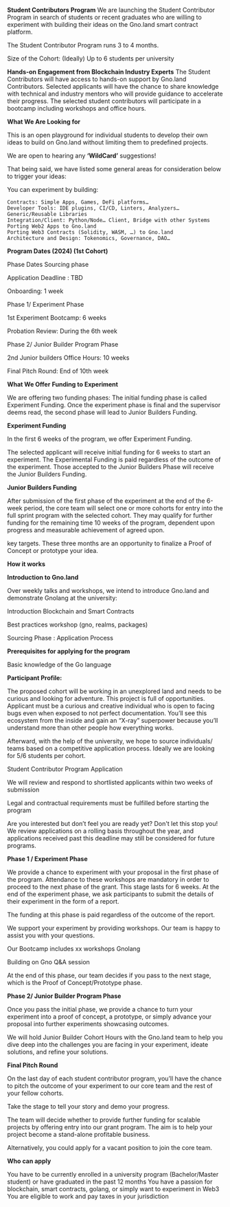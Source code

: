 **Student Contributors Program**
We are launching the Student Contributor Program in search of students or recent graduates who are willing to experiment with building their ideas on the Gno.land smart contract platform.

The Student Contributor Program runs 3 to 4 months.

Size of the Cohort: (Ideally) Up to 6 students per university

**Hands-on Engagement from Blockchain Industry Experts**
The Student Contributors will have access to hands-on support by Gno.land Contributors. Selected applicants will have the chance to share knowledge with technical and industry mentors who will provide guidance to accelerate their progress. The selected student contributors will participate in a bootcamp including workshops and office hours.

**What We Are Looking for**

This is an open playground for individual students to develop their own ideas to build on Gno.land without limiting them to predefined projects.

We are open to hearing any **‘WildCardʼ** suggestions!

That being said, we have listed some general areas for consideration below to trigger your ideas:

You can experiment by building:


	Contracts: Simple Apps, Games, DeFi platforms…
	Developer Tools: IDE plugins, CI/CD, Linters, Analyzers… 	Generic/Reusable Libraries
	Integration/Client: Python/Node… Client, Bridge with other Systems 	Porting Web2 Apps to Gno.land
	Porting Web3 Contracts (Solidity, WASM, …) to Gno.land
	Architecture and Design: Tokenomics, Governance, DAO…


**Program Dates (2024) (1st Cohort)**

Phase
Dates
Sourcing phase


Application Deadline : TBD

Onboarding: 1 week

Phase 1/ Experiment Phase

1st Experiment Bootcamp: 6 weeks

Probation Review: During the 6th week

Phase 2/ Junior Builder Program Phase

2nd Junior builders Office Hours: 10 weeks

Final Pitch Round: End of 10th week

**What We Offer**
**Funding to Experiment**

We are offering two funding phases: The initial funding phase is called Experiment Funding. Once the experiment phase is final and the supervisor deems read, the second phase will lead to Junior Builders Funding.


****Experiment Funding****

In the first 6 weeks of the program, we offer Experiment Funding.

The selected applicant will receive initial funding for 6 weeks to start an experiment. The Experimental Funding is paid regardless of the outcome of the experiment.
Those accepted to the Junior Builders Phase will receive the Junior Builders Funding.

**Junior Builders Funding**

After submission of the first phase of the experiment at the end of the 6-week period, the core team will select one or more cohorts for entry into the full sprint program with the selected cohort. They may qualify for further funding for the remaining time 10 weeks of the program, dependent upon progress and measurable achievement of agreed upon.

key targets. These three months are an opportunity to finalize a Proof of Concept
or prototype your idea.

**How it works**

**Introduction to Gno.land**

Over weekly talks and workshops, we intend to introduce Gno.land and demonstrate Gnolang at the university:
	
 Introduction Blockchain and Smart Contracts
	
 Best practices workshop (gno, realms, packages)

Sourcing Phase : Application Process


**Prerequisites for applying for the program**	

Basic knowledge of the Go language

**Participant Profile:**

The proposed cohort will be working in an unexplored land and needs to be curious and looking for adventure. This project is full of opportunities. Applicant must be a curious and creative individual who is open to facing bugs even when exposed to not perfect documentation. Youʼll see this ecosystem from the inside and gain an “X-rayˮ superpower because youʼll understand more than other people how everything works.

Afterward, with the help of the university, we hope to source individuals/ teams based on a competitive application process. Ideally we are looking for 5/6 students per cohort.

Student Contributor Program Application

We will review and respond to shortlisted applicants within two weeks of submission

Legal and contractual requirements must be fulfilled before starting the program

Are you interested but donʼt feel you are ready yet? Don't let this stop you! We review applications on a rolling basis throughout the year, and applications received past this deadline may still be considered for future programs.

**Phase 1 / Experiment Phase**

We provide a chance to experiment with your proposal in the first phase of the program. Attendance to these workshops are mandatory in order to proceed to the next phase of the grant. This stage lasts for 6 weeks. At the end of the experiment phase, we ask participants to submit the details of their experiment in the form of a report.

The funding at this phase is paid regardless of the outcome of the report.

We support your experiment by providing workshops. Our team is happy to assist you with your questions.

Our Bootcamp includes xx workshops  Gnolang

Building on Gno  Q&A session

At the end of this phase, our team decides if you pass to the next stage, which is the Proof of Concept/Prototype phase.

**Phase 2/ Junior Builder Program Phase**

Once you pass the initial phase, we provide a chance to turn your experiment into a proof of concept, a prototype, or simply advance your proposal into further experiments showcasing outcomes.

We will hold Junior Builder Cohort Hours with the Gno.land team to help you dive deep into the challenges you are facing in your experiment, ideate solutions, and refine your solutions.

**Final Pitch Round**

On the last day of each student contributor program, youʼll have the chance to pitch the outcome of your experiment to our core team and the rest of your fellow cohorts.

Take the stage to tell your story and demo your progress.

The team will decide whether to provide further funding for scalable projects by offering entry into our grant program. The aim is to help your project become a stand-alone profitable business.

Alternatively, you could apply for a vacant position to join the core team.

**Who can apply**

You have to be currently enrolled in a university program (Bachelor/Master student) or have graduated in the past 12 months
You have a passion for blockchain, smart contracts, golang, or simply want to experiment in Web3
You are eligible to work and pay taxes in your jurisdiction
